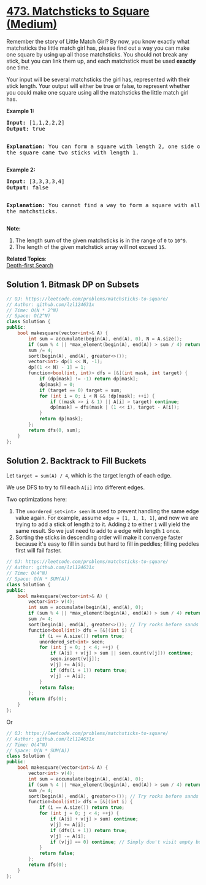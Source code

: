 # [473. Matchsticks to Square (Medium)](https://leetcode.com/problems/matchsticks-to-square/)

<p>Remember the story of Little Match Girl? By now, you know exactly what matchsticks the little match girl has, please find out a way you can make one square by using up all those matchsticks. You should not break any stick, but you can link them up, and each matchstick must be used <b>exactly</b> one time.</p>

<p> Your input will be several matchsticks the girl has, represented with their stick length. Your output will either be true or false, to represent whether you could make one square using all the matchsticks the little match girl has.</p>

<p><b>Example 1:</b><br>
</p><pre><b>Input:</b> [1,1,2,2,2]
<b>Output:</b> true

<b>Explanation:</b> You can form a square with length 2, one side of the square came two sticks with length 1.
</pre>
<p></p>

<p><b>Example 2:</b><br>
</p><pre><b>Input:</b> [3,3,3,3,4]
<b>Output:</b> false

<b>Explanation:</b> You cannot find a way to form a square with all the matchsticks.
</pre>
<p></p>

<p><b>Note:</b><br>
</p><ol>
<li>The length sum of the given matchsticks is in the range of <code>0</code> to <code>10^9</code>.
</li><li>The length of the given matchstick array will not exceed <code>15</code>.</li>
</ol>
<p></p>

**Related Topics**:  
[Depth-first Search](https://leetcode.com/tag/depth-first-search/)

## Solution 1. Bitmask DP on Subsets

```cpp
// OJ: https://leetcode.com/problems/matchsticks-to-square/
// Author: github.com/lzl124631x
// Time: O(N * 2^N)
// Space: O(2^N)
class Solution {
public:
    bool makesquare(vector<int>& A) {
        int sum = accumulate(begin(A), end(A), 0), N = A.size();
        if (sum % 4 || *max_element(begin(A), end(A)) > sum / 4) return false;
        sum /= 4;
        sort(begin(A), end(A), greater<>());
        vector<int> dp(1 << N, -1);
        dp[(1 << N) - 1] = 1;
        function<bool(int, int)> dfs = [&](int mask, int target) {
            if (dp[mask] != -1) return dp[mask];
            dp[mask] = 0;
            if (target == 0) target = sum;
            for (int i = 0; i < N && !dp[mask]; ++i) {
                if ((mask >> i & 1) || A[i] > target) continue;
                dp[mask] = dfs(mask | (1 << i), target - A[i]);
            }
            return dp[mask];
        };
        return dfs(0, sum);
    }
};
```

## Solution 2. Backtrack to Fill Buckets

Let `target = sum(A) / 4`, which is the target length of each edge.

We use DFS to try to fill each `A[i]` into different edges.

Two optimizations here:

1. The `unordered_set<int> seen` is used to prevent handling the same edge value again. For example, assume `edge = [1, 1, 1, 1]`, and now we are trying to add a stick of length `2` to it. Adding `2` to either `1` will yield the same result. So we just need to add to a edge with length `1` once.
1. Sorting the sticks in descending order will make it converge faster because it's easy to fill in sands but hard to fill in peddles; filling peddles first will fail faster.

```cpp
// OJ: https://leetcode.com/problems/matchsticks-to-square/
// Author: github.com/lzl124631x
// Time: O(4^N)
// Space: O(N * SUM(A))
class Solution {
public:
    bool makesquare(vector<int>& A) {
        vector<int> v(4);
        int sum = accumulate(begin(A), end(A), 0);
        if (sum % 4 || *max_element(begin(A), end(A)) > sum / 4) return false;
        sum /= 4;
        sort(begin(A), end(A), greater<>()); // Try rocks before sands
        function<bool(int)> dfs = [&](int i) {
            if (i == A.size()) return true;
            unordered_set<int> seen;
            for (int j = 0; j < 4; ++j) {
                if (A[i] + v[j] > sum || seen.count(v[j])) continue;
                seen.insert(v[j]);
                v[j] += A[i];
                if (dfs(i + 1)) return true;
                v[j] -= A[i];
            }
            return false;
        };
        return dfs(0);
    }
};
```

Or

```cpp
// OJ: https://leetcode.com/problems/matchsticks-to-square/
// Author: github.com/lzl124631x
// Time: O(4^N)
// Space: O(N * SUM(A))
class Solution {
public:
    bool makesquare(vector<int>& A) {
        vector<int> v(4);
        int sum = accumulate(begin(A), end(A), 0);
        if (sum % 4 || *max_element(begin(A), end(A)) > sum / 4) return false;
        sum /= 4;
        sort(begin(A), end(A), greater<>()); // Try rocks before sands
        function<bool(int)> dfs = [&](int i) {
            if (i == A.size()) return true;
            for (int j = 0; j < 4; ++j) {
                if (A[i] + v[j] > sum) continue;
                v[j] += A[i];
                if (dfs(i + 1)) return true;
                v[j] -= A[i];
                if (v[j] == 0) continue; // Simply don't visit empty bucket again. This takes less space but longer time.
            }
            return false;
        };
        return dfs(0);
    }
};
```